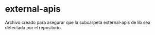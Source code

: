# external-apis
Archivo creado para asegurar que la subcarpeta external-apis de lib sea detectada por el repositorio.